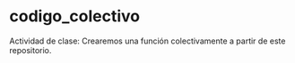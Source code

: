 # codigo_colectivo
Actividad de clase: Crearemos una función colectivamente a partir de este repositorio.
